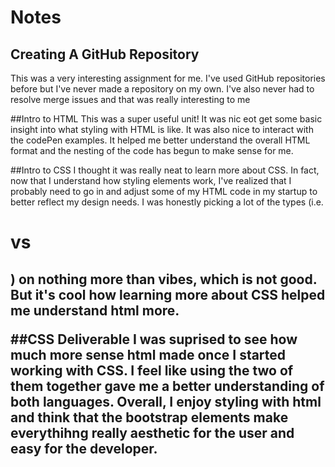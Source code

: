 # Notes
## Creating A GitHub Repository
This was a very interesting assignment for me. I've used GitHub repositories before but I've never made a repository on my own. I've also never had to resolve merge issues and that was really interesting to me 

##Intro to HTML
This was a super useful unit! It was nic eot get some basic insight into what styling with HTML is like. It was also nice to interact with the codePen examples. It helped me better understand the overall HTML format and the nesting of the code has begun to make sense for me.

##Intro to CSS
I thought it was really neat to learn more about CSS. In fact, now that I understand how styling elements work, I've realized that I probably need to go in and adjust some of my HTML code in my startup to better reflect my design needs. I was honestly picking a lot of the types (i.e. <h1> vs <h2>) on nothing more than vibes, which is not good. But it's cool how learning more about CSS helped me understand html more. 

##CSS Deliverable
I was suprised to see how much more sense html made once I started working with CSS. I feel like using the two of them together gave me a better understanding of both languages. Overall, I enjoy styling with html and think that the bootstrap elements make everythihng really aesthetic for the user and easy for the developer. 